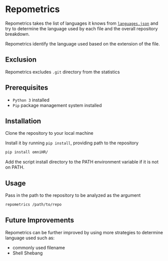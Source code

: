 # Repometrics

Repometrics takes the list of languages it knows from [`languages.json`](/src/repometrics/data/languages.json) and try to determine the language used by each file and the overall repository breakdown.

Repometrics identify the language used based on the extension of the file.

## Exclusion
Repometrics excludes `.git` directory from the statistics

## Prerequisites
- `Python 3` installed
- `Pip` package management system installed

## Installation
Clone the repository to your local machine

Install it by running `pip install`, providing path to the repository
```bash
pip install omniHR/
```  

Add the script install directory to the PATH environment variable if it is not on PATH.

## Usage
Pass in the path to the repository to be analyzed as the argument
```bash
repometrics /path/to/repo
```

## Future Improvements

Repometrics can be further improved by using more strategies to determine language used such as:
- commonly used filename
- Shell Shebang